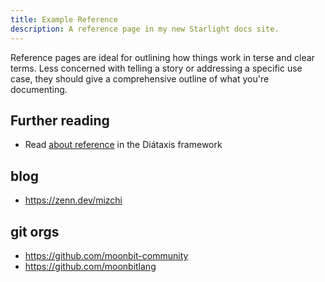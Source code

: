 ```yaml
---
title: Example Reference
description: A reference page in my new Starlight docs site.
---
```


Reference pages are ideal for outlining how things work in terse and clear terms.
Less concerned with telling a story or addressing a specific use case, they should give a comprehensive outline of what you're documenting.

## Further reading

- Read [about reference](https://diataxis.fr/reference/) in the Diátaxis framework

## blog

- https://zenn.dev/mizchi

## git orgs

- https://github.com/moonbit-community
- https://github.com/moonbitlang